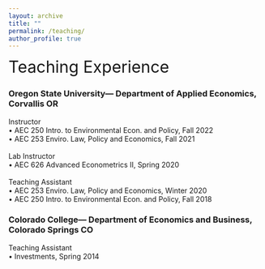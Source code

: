 ```yaml
---
layout: archive
title: ""
permalink: /teaching/
author_profile: true
---
```


<font size="6">Teaching Experience</font>


### Oregon State University— Department of Applied Economics, Corvallis OR<br>
Instructor<br>
•  AEC 250 Intro. to Environmental Econ. and Policy, Fall 2022<br>
•  AEC 253 Enviro. Law, Policy and Economics, Fall 2021<br><br>
Lab Instructor<br>
•  AEC 626 Advanced Econometrics II, Spring 2020<br><br>
Teaching Assistant<br>
•  AEC 253 Enviro. Law, Policy and Economics, Winter 2020<br>
•  AEC 250 Intro. to Environmental Econ. and Policy, Fall 2018



### Colorado College— Department of Economics and Business, Colorado Springs CO<br>
Teaching Assistant<br>
•  Investments, Spring 2014
